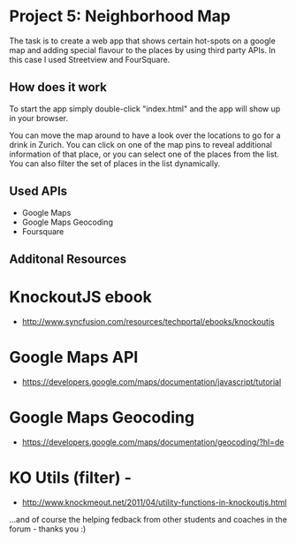# Project 5: Neighborhood Map

The task is to create a web app that shows certain hot-spots on a google map and adding special flavour to the places by using third party APIs. In this case I used Streetview and FourSquare.

## How does it work

To start the app simply double-click "index.html" and the app will show up in your browser.

You can move the map around to have a look over the locations to go for a drink in Zurich.
You can click on one of the map pins to reveal additional information of that place, or you can select one of the places from the list.
You can also filter the set of places in the list dynamically.


## Used APIs 
* Google Maps
* Google Maps Geocoding
* Foursquare

## Additonal Resources

# KnockoutJS ebook
* http://www.syncfusion.com/resources/techportal/ebooks/knockoutjs

# Google Maps API
* https://developers.google.com/maps/documentation/javascript/tutorial

# Google Maps Geocoding
* https://developers.google.com/maps/documentation/geocoding/?hl=de

# KO Utils (filter) -
* http://www.knockmeout.net/2011/04/utility-functions-in-knockoutjs.html

...and of course the helping fedback from other students and coaches in the forum - thanks you :)
